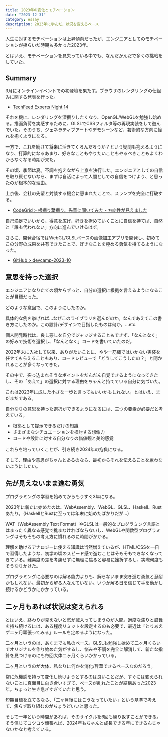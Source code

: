 ```yaml
---
title: 2023年の変化とモチベーション
date: "2023-12-31"
category: essay
description: 2023年に学んだ、状況を変えるペース
---
```


人生に対するモチベーションは上昇傾向だったが、エンジニアとしてのモチベーションが揺らいだ時期も多かった2023年。

とはいえ、モチベーションを見失っている中でも、なんだかんだで多くの挑戦をしていた。

## Summary

3月にオンラインイベントでの初登壇を果たす。ブラウザのレンダリングの仕組みに関する発表を行った。

- [TechFeed Experts Night 14](/tomixyz-biography/ja/events/techfeed-14)

それを機に、レンダリングを深掘りしたくなり、OpenGL/WebGLを勉強し始める。描画負荷を実感するために、GLSLでCSSフィルタ等の再現実装をして遊んでいた。そのうち、ジェネラティブアートやデモシーンなど、芸術的な方向に憧れを抱くようになる。

一方で、これを続けて将来に活きてくるんだろうか？という疑問も抱えるようになり、打算的になるあまり、好きなこともやりたいこともやるべきこともよくわからなくなる時期が来た。

その頃、季節は夏。不調を抱えながら上京を決行した。エンジニアとしての自信を取り戻せないなら、まずは自活によって人間としての自信をつけよう、と思ったのが根本的な理由。

上京後、会社の先輩と対談する機会に恵まれたことで、スランプを完全に打破する。

- [CodeGrid > 根掘り葉掘り、先輩に聞いてみた - 方向性が見えました](https://www.codegrid.net/articles/2023-talk-about-careers-3/)

自己満足でいいから、得意を広げ、好きを極めていくことに自信を持てば、自然と「誰も代われない」方向に進んでいけるはず。

さらに、開発合宿ではWebGL/GLSLベースの画像加工アプリを開発し、初めてこの分野の成果を共有できたことで、好きなことを極める勇気を持てるようになった。

- [GitHub > devcamp-2023-10](https://github.com/tetracalibers/devcamp-2023-10-LT)

## 意思を持った選択

エンジニアになりたての頃からずっと、自分の選択に根拠を言えるようになることが目標だった。

どのような意図で、このようにしたのか。

具体的な例を挙げれば…なぜこのライブラリを選んだのか。なんであえてこの書き方にしたのか。この設計/デザインで目指したものは何か。…etc.

個人開発時代は、良し悪しを自分でジャッジすることもできず、「なんとなく」の好みで技術を選択し、「なんとなく」コードを書いていたのだ。

2022年末に入社して以来、ありがたいことに、やや一筋縄ではいかない実装を任せてもらえることもあり、コードレビューで「どうしてこうしたの？」と聞かれることが多くなってきた。

その中で、突っ込まれそうなポイントをだんだん自覚できるようになってきたし、その「あえて」の選択に対する理由をちゃんと持てている自分に気づいた。

これは2023年に成した小さな一歩と言ってもいいかもしれない。とはいえ、まだまだである。

自分なりの意思を持った選択ができるようになるには、三つの要素が必要だと考えている。

- 根拠として提示できるだけの知識
- さまざまなシチュエーションを検討する想像力
- コードや設計に対する自分なりの価値観と美的感覚

これらを培っていくことが、引き続き2024年の抱負になる。

そして、理由や意思がちゃんとあるのなら、最初からそれを伝えることを厭わないようにしたい。

## 先が見えないまま進む勇気

プログラミングの学習を始めてからもうすぐ3年になる。

2023年に新たに始めたのは、WebAssembly、WebGL、GLSL、Haskell、Rustあたり。（HaskellとRustに至っては年末に始めたばかりだが…）

WAT（WebAssembly Text Format）やGLSLは一般的なプログラミング言語とはまったく異なる感覚で挑まなければならないし、WebGLや関数型プログラミングはそもそもの考え方に慣れるのに時間がかかる。

理解を助けるアナロジーに使える知識は当然増えているが、HTML/CSSを一日で習得したような、初学の頃のスピード感で進むことはそもそもできなくなってきている。難易度の差を考慮せずに無理に焦ると容易に挫折するし、実際何度もそうなりかけた。

プログラミングに必要なのは解る能力よりも、解らないまま突き進む勇気と忍耐かもしれない。最初から解る人なんていない。いつか解る日を信じて手を動かし続けるかどうかにかかっている。

## 二ヶ月もあれば状況は変えられる

とはいえ、終わりが見えないと気が滅入ってしまうのが人間。適度な焦りと鼓舞を持ち続けるには、ある程度リミットを設定するのも必要で、最近は「とりあえず二ヶ月頑張ってみる」ルールを定めるようになった。

二ヶ月というのは、あくまでも私のペース。GLSLも勉強し始めて二ヶ月くらいでオリジナルを作り始めた気がするし、悩みや不調を完全に解消して、新たな指針を見つけるのにも毎回大体二ヶ月くらいかかっている。

二ヶ月というのが大体、私なりに何かを消化/昇華できるペースなのだろう。

常に危機感を持って変化し続けようとするのは良いことだが、すぐには変えられないことに真面目に向き合いすぎて、ペースが乱れたことが結構あった2023年。ちょっと生き急ぎすぎていたと思う。

短期目標を立てるなら、「二ヶ月後にはこうなっていたい」という基準で考えて、焦らず取り組むのがちょうどいいと思った。

そして一年という時間があれば、そのサイクルを6回も繰り返すことができる。そう信じてコツコツ頑張れば、2024年もちゃんと成長できる年にできるんじゃないかなと考えている。
